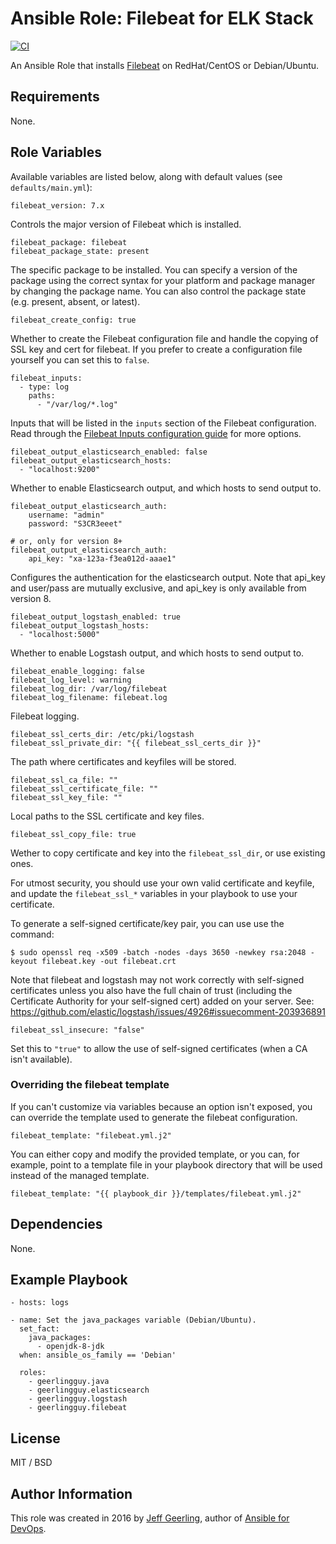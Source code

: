 # Ansible Role: Filebeat for ELK Stack

[![CI](https://github.com/geerlingguy/ansible-role-filebeat/workflows/CI/badge.svg?event=push)](https://github.com/geerlingguy/ansible-role-filebeat/actions?query=workflow%3ACI)

An Ansible Role that installs [Filebeat](https://www.elastic.co/products/beats/filebeat) on RedHat/CentOS or Debian/Ubuntu.

## Requirements

None.

## Role Variables

Available variables are listed below, along with default values (see `defaults/main.yml`):

    filebeat_version: 7.x

Controls the major version of Filebeat which is installed.

    filebeat_package: filebeat
    filebeat_package_state: present

The specific package to be installed. You can specify a version of the package using the correct syntax for your platform and package manager by changing the package name. You can also control the package state (e.g. present, absent, or latest).

    filebeat_create_config: true

Whether to create the Filebeat configuration file and handle the copying of SSL key and cert for filebeat. If you prefer to create a configuration file yourself you can set this to `false`.

    filebeat_inputs:
      - type: log
        paths:
          - "/var/log/*.log"

Inputs that will be listed in the `inputs` section of the Filebeat configuration. Read through the [Filebeat Inputs configuration guide](https://www.elastic.co/guide/en/beats/filebeat/current/configuration-filebeat-options.html) for more options.

    filebeat_output_elasticsearch_enabled: false
    filebeat_output_elasticsearch_hosts:
      - "localhost:9200"

Whether to enable Elasticsearch output, and which hosts to send output to.

    filebeat_output_elasticsearch_auth:
        username: "admin"
        password: "S3CR3eeet"

    # or, only for version 8+
    filebeat_output_elasticsearch_auth:
        api_key: "xa-123a-f3ea012d-aaae1"

Configures the authentication for the elasticsearch output. Note that api_key and user/pass are mutually exclusive, and api_key is only available from version 8.

    filebeat_output_logstash_enabled: true
    filebeat_output_logstash_hosts:
      - "localhost:5000"

Whether to enable Logstash output, and which hosts to send output to.

    filebeat_enable_logging: false
    filebeat_log_level: warning
    filebeat_log_dir: /var/log/filebeat
    filebeat_log_filename: filebeat.log

Filebeat logging.

    filebeat_ssl_certs_dir: /etc/pki/logstash
    filebeat_ssl_private_dir: "{{ filebeat_ssl_certs_dir }}"

The path where certificates and keyfiles will be stored.

    filebeat_ssl_ca_file: ""
    filebeat_ssl_certificate_file: ""
    filebeat_ssl_key_file: ""

Local paths to the SSL certificate and key files.

    filebeat_ssl_copy_file: true

Wether to copy certificate and key into the `filebeat_ssl_dir`, or use existing ones.

For utmost security, you should use your own valid certificate and keyfile, and update the `filebeat_ssl_*` variables in your playbook to use your certificate.

To generate a self-signed certificate/key pair, you can use use the command:

    $ sudo openssl req -x509 -batch -nodes -days 3650 -newkey rsa:2048 -keyout filebeat.key -out filebeat.crt

Note that filebeat and logstash may not work correctly with self-signed certificates unless you also have the full chain of trust (including the Certificate Authority for your self-signed cert) added on your server. See: https://github.com/elastic/logstash/issues/4926#issuecomment-203936891

    filebeat_ssl_insecure: "false"

Set this to `"true"` to allow the use of self-signed certificates (when a CA isn't available).

### Overriding the filebeat template

If you can't customize via variables because an option isn't exposed, you can override the template used to generate the filebeat configuration.

    filebeat_template: "filebeat.yml.j2"

You can either copy and modify the provided template, or you can, for example, point to a template file in your playbook directory that will be used instead of the managed template.

    filebeat_template: "{{ playbook_dir }}/templates/filebeat.yml.j2"

## Dependencies

None.

## Example Playbook

    - hosts: logs
    
    - name: Set the java_packages variable (Debian/Ubuntu).
      set_fact:
        java_packages:
          - openjdk-8-jdk
      when: ansible_os_family == 'Debian'
    
      roles:
        - geerlingguy.java
        - geerlingguy.elasticsearch
        - geerlingguy.logstash
        - geerlingguy.filebeat

## License

MIT / BSD

## Author Information

This role was created in 2016 by [Jeff Geerling](https://www.jeffgeerling.com/), author of [Ansible for DevOps](https://www.ansiblefordevops.com/).
